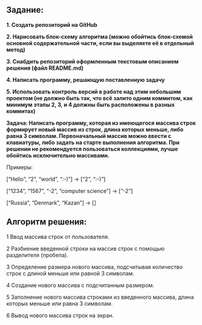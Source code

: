 ## Задание:
**1. Создать репозиторий на GitHub**

**2. Нарисовать блок-схему алгоритма (можно обойтись блок-схемой основной содержательной части, если вы выделяете её в отдельный метод)**

**3. Снабдить репозиторий оформленным текстовым описанием решения (файл README.md)**

**4. Написать программу, решающую поставленную задачу**

**5. Использовать контроль версий в работе над этим небольшим проектом (не должно быть так, что всё залито одним коммитом, как минимум этапы 2, 3, и 4 должны быть расположены в разных коммитах)**

**Задача: Написать программу, которая из имеющегося массива строк формирует новый массив из строк, длина которых меньше, либо равна 3 символам. Первоначальный массив можно ввести с клавиатуры, либо задать на старте выполнения алгоритма. При решении не рекомендуется пользоваться коллекциями, лучше обойтись исключительно массивами.**

Примеры:

[“Hello”, “2”, “world”, “:-)”] → [“2”, “:-)”]

[“1234”, “1567”, “-2”, “computer science”] → [“-2”]

[“Russia”, “Denmark”, “Kazan”] → []

## Алгоритм решения:

1 Ввод массива строк от пользователя.

2 Разбиение введенной строки на массив строк с помощью разделителя (пробела).

3 Определение размера нового массива, подсчитывая количество строк с длиной меньше или равной 3 символам.

4 Создание нового массива с подсчитанным размером.

5 Заполнение нового массива строками из введенного массива, длина которых меньше или равна 3 символам.

6 Вывод нового массива строк на экран.